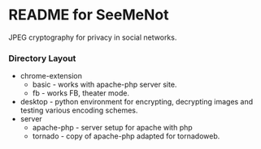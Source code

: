 # README for SeeMeNot #

JPEG cryptography for privacy in social networks.

### Directory Layout ###

* chrome-extension
  * basic - works with apache-php server site.
  * fb - works FB, theater mode.
* desktop - python environment for encrypting, decrypting images and testing various encoding schemes.
* server
  * apache-php - server setup for apache with php
  * tornado - copy of apache-php adapted for tornadoweb.
